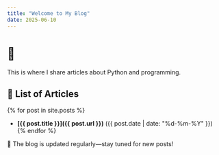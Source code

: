 ```yaml
---
title: "Welcome to My Blog"
date: 2025-06-10
---
```


# 🚀  
This is where I share articles about Python and programming.

## 📌 List of Articles  
{% for post in site.posts %}
- **[{{ post.title }}]({{ post.url }})** ({{ post.date | date: "%d-%m-%Y" }})  
{% endfor %}

📌 The blog is updated regularly—stay tuned for new posts!
